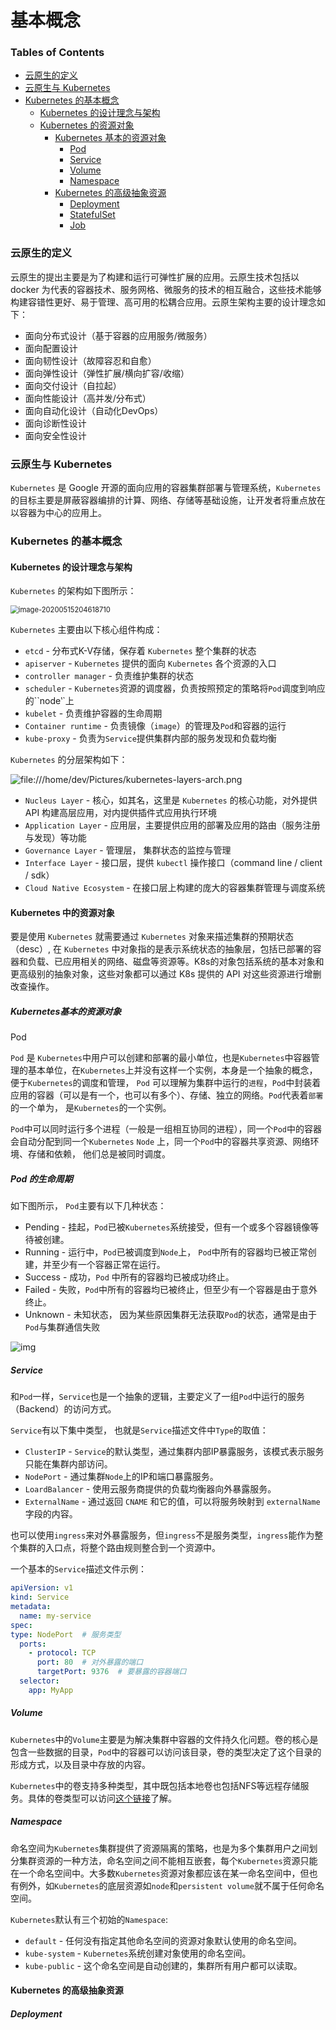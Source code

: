 # 基本概念

### Tables of Contents

- <a href="#could_native">云原生的定义</a>
- <a href="#cloud_native_and_k8s">云原生与 Kubernetes </a>
- <a href="#k8s">Kubernetes 的基本概念</a>
  - <a href="#k8s_design">Kubernetes 的设计理念与架构</a>
  - <a href="#k8s_resource"> Kubernetes 的资源对象</a>
    - <a href="#basic_resource">Kubernetes 基本的资源对象</a>
      - <a href="#pod">Pod</a>
      - <a href="#service">Service</a>
      - <a href="#volume">Volume</a>
      - <a href="#namespace">Namespace</a>
    - <a href="#advance_resource">Kubernetes 的高级抽象资源</a>
      - <a href="#deployment">Deployment</a>
      - <a href="#stateful_set">StatefulSet</a>
      - <a href="#job">Job</a>



### <a name="#could_native">云原生的定义</a>

云原生的提出主要是为了构建和运行可弹性扩展的应用。云原生技术包括以 docker 为代表的容器技术、服务网格、微服务的技术的相互融合，这些技术能够构建容错性更好、易于管理、高可用的松耦合应用。云原生架构主要的设计理念如下：

- 面向分布式设计（基于容器的应用服务/微服务）
- 面向配置设计
- 面向韧性设计（故障容忍和自愈）
- 面向弹性设计（弹性扩展/横向扩容/收缩）
- 面向交付设计（自拉起）
- 面向性能设计（高并发/分布式）
- 面向自动化设计（自动化DevOps）
- 面向诊断性设计
- 面向安全性设计



### <a name="#cloud_native_and_k8s">云原生与 Kubernetes</a>

``Kubernetes`` 是 Google 开源的面向应用的容器集群部署与管理系统，``Kubernetes`` 的目标主要是屏蔽容器编排的计算、网络、存储等基础设施，让开发者将重点放在以容器为中心的应用上。



### <a name="k8s">Kubernetes 的基本概念</a>

#### <a name="">Kubernetes 的设计理念与架构</a>

``Kubernetes`` 的架构如下图所示：

<img src=".images/README/image-20200515204618710.png" alt="image-20200515204618710" style="zoom:80%;" />

``Kubernetes`` 主要由以下核心组件构成：

- ``etcd`` - 分布式K-V存储，保存着 ``Kubernetes`` 整个集群的状态
- ``apiserver`` - ``Kubernetes`` 提供的面向 ``Kubernetes`` 各个资源的入口
- ``controller manager`` - 负责维护集群的状态
- ``scheduler`` - ``Kubernetes``资源的调度器，负责按照预定的策略将``Pod``调度到响应的``node‵`上
- ``kubelet`` - 负责维护容器的生命周期
- ``Container runtime`` - 负责镜像（``image``）的管理及``Pod``和容器的运行
- ``kube-proxy`` - 负责为``Service``提供集群内部的服务发现和负载均衡







``Kubernetes`` 的分层架构如下：

![file:///home/dev/Pictures/kubernetes-layers-arch.png](.images/basis_concept/kubernetes-layers-arch.png)

- ``Nucleus Layer`` - 核心，如其名，这里是 ``Kubernetes`` 的核心功能，对外提供 API 构建高层应用，对内提供插件式应用执行环境
- ``Application Layer`` - 应用层，主要提供应用的部署及应用的路由（服务注册与发现）等功能
- ``Governance Layer`` - 管理层， 集群状态的监控与管理
- ``Interface Layer`` - 接口层，提供 ``kubectl`` 操作接口（command line / client / sdk）
- ``Cloud Native Ecosystem`` - 在接口层上构建的庞大的容器集群管理与调度系统





#### <a name="k8s_resource">Kubernetes 中的资源对象</a>

要是使用 ``Kubernetes`` 就需要通过 ``Kubernetes`` 对象来描述集群的预期状态（desc）, 在 ``Kubernetes`` 中对象指的是表示系统状态的抽象层，包括已部署的容器和负载、已应用相关的网络、磁盘等资源等。K8s的对象包括系统的基本对象和更高级别的抽象对象，这些对象都可以通过 K8s 提供的 API 对这些资源进行增删改查操作。

##### <a name="basic_resource">Kubernetes基本的资源对象</a>

<a name="pod">Pod</a>

``Pod`` 是 ``Kubernetes``中用户可以创建和部署的最小单位，也是``Kubernetes``中容器管理的基本单位，在``Kubernetes``上并没有这样一个实例，本身是一个抽象的概念，便于``Kubernetes``的调度和管理， ``Pod`` 可以理解为集群中运行的``进程``，``Pod``中封装着应用的容器（可以是有一个，也可以有多个）、存储、独立的网络。``Pod``代表着``部署``的一个单为， 是``Kubernetes``的一个实例。

``Pod``中可以同时运行多个进程（一般是一组相互协同的进程），同一个``Pod``中的容器会自动分配到同一个``Kubernetes`` ``Node`` 上，同一个``Pod``中的容器共享资源、网络环境、存储和依赖， 他们总是被同时调度。



##### Pod 的生命周期

如下图所示， ``Pod``主要有以下几种状态：

- Pending - 挂起，``Pod``已被``Kubernetes``系统接受，但有一个或多个容器镜像等待被创建。
- Running - 运行中，``Pod``已被调度到``Node``上， ``Pod``中所有的容器均已被正常创建，并至少有一个容器正常在运行。
- Success - 成功，``Pod`` 中所有的容器均已被成功终止。
- Failed - 失败，``Pod``中所有的容器均已被终止，但至少有一个容器是由于意外终止。
- Unknown - 未知状态， 因为某些原因集群无法获取``Pod``的状态，通常是由于``Pod``与集群通信失败

![img](.images/basic_concept/kubernetes-pod-life-cycle.jpg)

##### <a name="service">Service</a>

和``Pod``一样，``Service``也是一个抽象的逻辑，主要定义了一组``Pod``中运行的服务（Backend）的访问方式。

``Service``有以下集中类型， 也就是``Service``描述文件中``Type``的取值：

- ``ClusterIP`` - ``Service``的默认类型，通过集群内部IP暴露服务，该模式表示服务只能在集群内部访问。
- ``NodePort`` - 通过集群``Node``上的IP和端口暴露服务。
- ``LoardBalancer`` - 使用云服务商提供的负载均衡器向外暴露服务。
- ``ExternalName`` - 通过返回 `CNAME` 和它的值，可以将服务映射到 `externalName` 字段的内容。

也可以使用``ingress``来对外暴露服务，但``ingress``不是服务类型，``ingress``能作为整个集群的入口点，将整个路由规则整合到一个资源中。

一个基本的``Service``描述文件示例：

```yaml
apiVersion: v1
kind: Service
metadata:
  name: my-service
spec:
type: NodePort  # 服务类型
  ports:
    - protocol: TCP
      port: 80  # 对外暴露的端口
      targetPort: 9376  # 要暴露的容器端口
  selector:
    app: MyApp
```



##### <a name="volume">Volume</a>

``Kubernetes``中的``Volume``主要是为解决集群中容器的文件持久化问题。卷的核心是包含一些数据的目录，``Pod``中的容器可以访问该目录，卷的类型决定了这个目录的形成方式，以及目录中存放的内容。

``Kubernetes``中的卷支持多种类型，其中既包括本地卷也包括NFS等远程存储服务。具体的卷类型可以访问<a href="https://kubernetes.io/zh/docs/concepts/storage/volumes/">这个链接</a>了解。



##### <a name="namespace">Namespace</a>

命名空间为``Kubernetes``集群提供了资源隔离的策略，也是为多个集群用户之间划分集群资源的一种方法，命名空间之间不能相互嵌套，每个``Kubernetes``资源只能在一个命名空间中。大多数``Kubernetes``资源对象都应该在某一命名空间中，但也有例外，如``Kubernetes``的底层资源如``node``和``persistent volume``就不属于任何命名空间。

``Kubernetes``默认有三个初始的``Namespace``:

- ``default`` - 任何没有指定其他命名空间的资源对象默认使用的命名空间。
- ``kube-system`` - ``Kubernetes``系统创建对象使用的命名空间。
- ``kube-public`` - 这个命名空间是自动创建的，集群所有用户都可以读取。



#### <a name="advance_resource">Kubernetes 的高级抽象资源</a>

##### <a name="deployment">Deployment</a>

